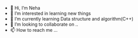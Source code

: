 - 👋 Hi, I’m Neha
- 👀 I’m interested in learning new things
- 🌱 I’m currently learning Data structure and algorithm(C++)
- 💞️ I’m looking to collaborate on ..
- 📫 How to reach me ...

<!---
neharariya/neharariya is a ✨ special ✨ repository because its `README.md` (this file) appears on your GitHub profile.
You can click the Preview link to take a look at your changes.
--->
